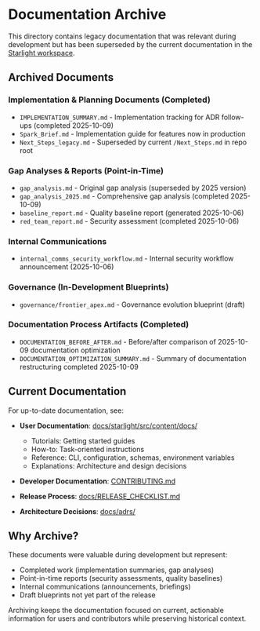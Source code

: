 # Documentation Archive

This directory contains legacy documentation that was relevant during development but has been superseded by the current documentation in the [Starlight workspace](../starlight).

## Archived Documents

### Implementation & Planning Documents (Completed)

- `IMPLEMENTATION_SUMMARY.md` - Implementation tracking for ADR follow-ups (completed 2025-10-09)
- `Spark_Brief.md` - Implementation guide for features now in production
- `Next_Steps_legacy.md` - Superseded by current `/Next_Steps.md` in repo root

### Gap Analyses & Reports (Point-in-Time)

- `gap_analysis.md` - Original gap analysis (superseded by 2025 version)
- `gap_analysis_2025.md` - Comprehensive gap analysis (completed 2025-10-09)
- `baseline_report.md` - Quality baseline report (generated 2025-10-06)
- `red_team_report.md` - Security assessment (completed 2025-10-06)

### Internal Communications

- `internal_comms_security_workflow.md` - Internal security workflow announcement (2025-10-06)

### Governance (In-Development Blueprints)

- `governance/frontier_apex.md` - Governance evolution blueprint (draft)

### Documentation Process Artifacts (Completed)

- `DOCUMENTATION_BEFORE_AFTER.md` - Before/after comparison of 2025-10-09 documentation optimization
- `DOCUMENTATION_OPTIMIZATION_SUMMARY.md` - Summary of documentation restructuring completed 2025-10-09

## Current Documentation

For up-to-date documentation, see:

- **User Documentation**: [docs/starlight/src/content/docs/](../starlight/src/content/docs/)
  - Tutorials: Getting started guides
  - How-to: Task-oriented instructions
  - Reference: CLI, configuration, schemas, environment variables
  - Explanations: Architecture and design decisions

- **Developer Documentation**: [CONTRIBUTING.md](../../CONTRIBUTING.md)
- **Release Process**: [docs/RELEASE_CHECKLIST.md](../RELEASE_CHECKLIST.md)
- **Architecture Decisions**: [docs/adrs/](../adrs/)

## Why Archive?

These documents were valuable during development but represent:

- Completed work (implementation summaries, gap analyses)
- Point-in-time reports (security assessments, quality baselines)
- Internal communications (announcements, briefings)
- Draft blueprints not yet part of the release

Archiving keeps the documentation focused on current, actionable information for users and contributors while preserving historical context.
